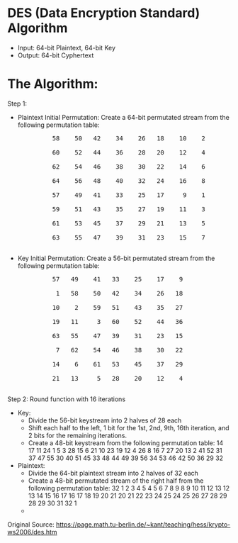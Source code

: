 # DES (Data Encryption Standard) Algorithm
- Input: 64-bit Plaintext, 64-bit Key
- Output: 64-bit Cyphertext

# The Algorithm:
Step 1: 
- Plaintext Initial Permutation: Create a 64-bit permutated stream from the following permutation table: <br/>
<pre>
            58    50   42    34    26   18    10    2 <br/>
            60    52   44    36    28   20    12    4 <br/>
            62    54   46    38    30   22    14    6 <br/>
            64    56   48    40    32   24    16    8 <br/>
            57    49   41    33    25   17     9    1 <br/>
            59    51   43    35    27   19    11    3 <br/>
            61    53   45    37    29   21    13    5 <br/>
            63    55   47    39    31   23    15    7 <br/>
</pre>
- Key Initial Permutation: Create a 56-bit permutated stream from the following permutation table: <br/>
<pre>
            57   49    41   33    25    17    9 <br/>
             1   58    50   42    34    26   18 <br/>
            10    2    59   51    43    35   27 <br/>
            19   11     3   60    52    44   36 <br/>
            63   55    47   39    31    23   15 <br/>
             7   62    54   46    38    30   22 <br/>
            14    6    61   53    45    37   29 <br/>
            21   13     5   28    20    12    4 <br/>
</pre>
Step 2: Round function with 16 iterations
- Key:
  + Divide the 56-bit keystream into 2 halves of 28 each
  + Shift each half to the left, 1 bit for the 1st, 2nd, 9th, 16th iteration, and 2 bits for the remaining iterations.
  + Create a 48-bit keystream from the following permutation table:
            14    17   11    24     1    5
            3     28   15     6    21   10
            23    19   12     4    26    8
            16     7   27    20    13    2
            41    52   31    37    47   55
            30    40   51    45    33   48
            44    49   39    56    34   53
            46    42   50    36    29   32
- Plaintext:
  + Divide the 64-bit plaintext stream into 2 halves of 32 each
  + Create a 48-bit permutated stream of the right half from the following permutation table:
            32     1    2     3     4    5
            4     5    6     7     8    9
            8     9   10    11    12   13
            12    13   14    15    16   17
            16    17   18    19    20   21
            20    21   22    23    24   25
            24    25   26    27    28   29
            28    29   30    31    32    1
  + 
            
  
Original Source: https://page.math.tu-berlin.de/~kant/teaching/hess/krypto-ws2006/des.htm
